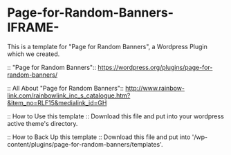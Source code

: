 # Page-for-Random-Banners-IFRAME-
This is a template for "Page for Random Banners", a Wordpress Plugin which we created.

:: "Page for Random Banners":: https://wordpress.org/plugins/page-for-random-banners/

:: All About "Page for Random Banners":: http://www.rainbow-link.com/rainbowlink_inc_s_catalogue.htm?&item_no=RLF15&medialink_id=GH

:: How to Use this template :: Download this file and put into your wordpress active theme's directory.

:: How to Back Up this template :: Download this file and put into '/wp-content/plugins/page-for-random-banners/templates'.
